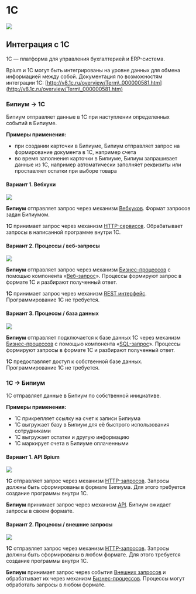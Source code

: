 # 1C

![](http://1c.ru/static/images/logo.png)

## Интеграция с 1C

1С — платформа для управления бухгалтерией и ERP-система.

Bpium и 1С могут быть интегрированы на уровне данных для обмена информацией между собой. Документация по возможностям интеграции 1С: [http://v8.1c.ru/overview/Term\_000000581.htm](http://v8.1c.ru/overview/Term\_000000581.htm)

### Бипиум → 1С

Бипиум отправляет данные в 1С при наступлении определенных событий в Бипиуме.

**Примеры применения:**

* при создании карточки в Бипиуме, Бипиум отправляет запрос на формирование документа в 1С, например счета
* во время заполнения карточки в Бипиуме, Бипиум запрашивает данные из 1С, например автоматически заполняет реквизиты или проставляет остатки при выборе товара

#### Вариант 1. Вебхуки

![](../../../.gitbook/assets/bpium\_send\_webhook.png)

**Бипиум** отправляет запрос через механизм [Вебхуков](../data/webhooks.md). Формат запросов задан Бипиумом.

**1С** принимает запрос через механизм [HTTP-сервисов](http://v8.1c.ru/overview/Term\_000000825.htm). Обрабатывает запросы в написанной программе внутри 1С.

#### Вариант 2. Процессы / веб-запросы

![](../../../.gitbook/assets/bpium\_send\_webrequest.png)

**Бипиум** отправляет запрос через механизм [Бизнес-процессов](../../../manual/processes/) с помощью компонента «[Веб-запрос](../../../manual/processes/scripts/components/webrequest.md)». Процессы формируют запрос в формате 1С и разбирают полученный ответ.

**1С** принимает запрос через механизм [REST интерфейс](http://v8.1c.ru/overview/Term\_000000824.htm). Программирование 1С не требуется.

#### Вариант 3. Процессы / база данных

![](../../../.gitbook/assets/bpium\_send\_sql.png)

**Бипиум** отправляет подключается к базе данных 1С через механизм [Бизнес-процессов](../../../manual/processes/) с помощью компонента «[SQL-запрос](../../../manual/processes/scripts/components/sql.md)». Процессы формируют запросы в формате 1С и разбирают полученный ответ.

**1С** предоставляет доступ к собственной базе данных. Программирование 1С не требуется.

### 1С → Бипиум

1С отправляет данные в Бипиум по собственной инициативе.

**Примеры применения:**

* 1С прикрепляет ссылку на счет к записи Бипиума
* 1С выгружает базу в Бипиум для её быстрого использования сотрудниками
* 1С выгружает остатки и другую информацию
* 1С маркирует счета в Бипиуме оплаченными

#### Вариант 1. API Bpium

![](../../../.gitbook/assets/bpium\_get\_api.png)

**1С** отправляет запрос через механизм [HTTP-запросов](http://v8.1c.ru/overview/Term\_000000893.htm). Запросы должны быть сформированы в формате Бипиума. Для этого требуется создание программы внутри 1С.

**Бипиум** принимает запрос через механизм [API](../../api/). Бипиум ожидает запросы в своем формате.

#### Вариант 2. Процессы / внешние запросы

![](../../../.gitbook/assets/bpium\_get\_webrequest.png)

**1С** отправляет запрос через механизм [HTTP-запросов](http://v8.1c.ru/overview/Term\_000000893.htm). Запросы должны быть сформированы в любом формате. Для этого требуется создание программы внутри 1С.

**Бипиум** принимает запрос через события [Внешних запросов](../../../manual/processes/events/webrequests.md) и обрабатывает их через механизм [Бизнес-процессов](../../../manual/processes/). Процессы могут обработать запросы в любом формате.
